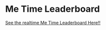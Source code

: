 # Me Time Leaderboard

[See the realtime Me Time Leaderboard Here!!](https://quintonamore.github.io/meTimeLeaderboard/me-time-leaderboard.html)